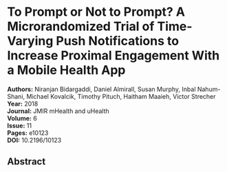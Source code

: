 # To Prompt or Not to Prompt? A Microrandomized Trial of Time-Varying Push Notifications to Increase Proximal Engagement With a Mobile Health App

**Authors:** Niranjan Bidargaddi, Daniel Almirall, Susan Murphy, Inbal Nahum-Shani, Michael Kovalcik, Timothy Pituch, Haitham Maaieh, Victor Strecher  
**Year:** 2018  
**Journal:** JMIR mHealth and uHealth  
**Volume:** 6  
**Issue:** 11  
**Pages:** e10123  
**DOI:** 10.2196/10123  

## Abstract


